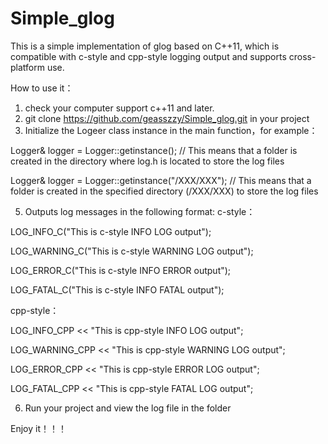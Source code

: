 # Simple_glog
This is a simple implementation of glog based on C++11, which is compatible with c-style and cpp-style logging output and supports cross-platform use.

How to use it：
1. check your computer support c++11 and later.
2. git clone https://github.com/geasszzy/Simple_glog.git in your project
3. Initialize the Logeer class instance in the main function，for example：

  Logger& logger = Logger::getinstance(); // This means that a folder is created in the directory where log.h is located to store the log files
  
  Logger& logger = Logger::getinstance("/XXX/XXX"); // This means that a folder is created in the specified directory (/XXX/XXX) to store the log files

5. Outputs log messages in the following format:
c-style：

  LOG_INFO_C("This is c-style INFO LOG output");

  LOG_WARNING_C("This is c-style WARNING LOG output");
  
  LOG_ERROR_C("This is c-style INFO ERROR output");
  
  LOG_FATAL_C("This is c-style INFO FATAL output");
  
cpp-style：

  LOG_INFO_CPP << "This is cpp-style INFO LOG output";
  
  LOG_WARNING_CPP << "This is cpp-style WARNING LOG output";
  
  LOG_ERROR_CPP << "This is cpp-style ERROR LOG output";
  
  LOG_FATAL_CPP << "This is cpp-style FATAL LOG output";
  
6. Run your project and view the log file in the folder

Enjoy it！！！
